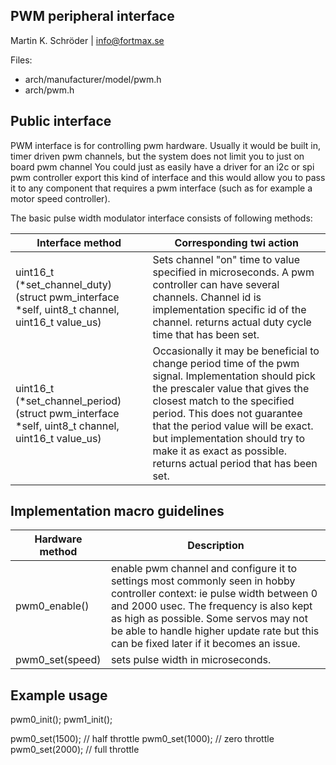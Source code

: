 PWM peripheral interface
----------------------------
Martin K. Schröder | info@fortmax.se

Files:

* arch/manufacturer/model/pwm.h
* arch/pwm.h

Public interface
----------------

PWM interface is for controlling pwm hardware. Usually it would be built in, timer driven pwm channels, but the system does not limit you to just on board pwm channel You could just as easily have a driver for an i2c or spi pwm controller export this kind of interface and this would allow you to pass it to any component that requires a pwm interface (such as for example a motor speed controller). 

The basic pulse width modulator interface consists of following methods: 

| Interface method | Corresponding twi action |
|------------------|--------------------------|
uint16_t 		(*set_channel_duty)(struct pwm_interface *self, uint8_t channel, uint16_t value_us) | Sets channel "on" time to value specified in microseconds. A pwm controller can have several channels. Channel id is implementation specific id of the channel. returns actual duty cycle time that has been set. 
uint16_t 		(*set_channel_period)(struct pwm_interface *self, uint8_t channel, uint16_t value_us) | Occasionally it may be beneficial to change period time of the pwm signal. Implementation should pick the prescaler value that gives the closest match to the specified period. This does not guarantee that the period value will be exact. but implementation should try to make it as exact as possible. returns actual period that has been set. 


Implementation macro guidelines
----------------------

| Hardware method | Description |
|-----------------|-------------|
pwm0_enable() | enable pwm channel and configure it to settings most commonly seen in hobby controller context: ie pulse width between 0 and 2000 usec. The frequency is also kept as high as possible. Some servos may not be able to handle higher update rate but this can be fixed later if it becomes an issue. 
pwm0_set(speed) | sets pulse width in microseconds. 

Example usage
--------------------

pwm0_init();
pwm1_init();

pwm0_set(1500); // half throttle
pwm0_set(1000); // zero throttle
pwm0_set(2000); // full throttle
